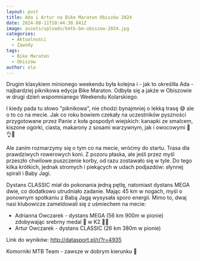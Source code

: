 ```yaml
---
layout: post
title: Ada i Artur na Bike Maraton Obiszów 2024
date: 2024-08-11T10:44:30.841Z
image: assets/uploads/kmtb-bm-obiszow-2024.jpg
categories:
  - Aktualności
  - Zawody
tags:
  - Bike Maraton
  - Obiszów
author: ola
---
```

Drugim klasykiem minionego weekendu była kolejna i - jak to określiła Ada - najbardziej piknikowa edycja Bike Maraton. Odbyła się a jakże w Obiszowie w drugi dzień wspomnianego Weekendu Kolarskiego.
<!--more-->

I kiedy pada tu słowo "piknikowa", nie chodzi bynajmniej o lekką trasę 😅 ale o to co na mecie. Jak co roku bowiem czekały na uczestników pyszności przygotowane przez Panie z koła gospodyń wiejskich: kanapki ze smalcem, kiszone ogórki, ciasta, makarony z sosami warzywnym, jak i owocowymi 🤤👌🤩 

Ale zanim rozmarzymy się o tym co na mecie, wróćmy do startu. Trasa dla prawdziwych rowerowych koni. Z pozoru płaska, ale jeśli przez myśl przeszło chwilowe puszczenie korby, od razu zostawało się w tyle. Do tego kilka krótkich, jednak stromych i piekących w udach podjazdów: słynnej spirali i Baby Jagi. 

Dystans CLASSIC miał do pokonania jedną pętlę, natomiast dystans MEGA dwie, co dodatkowo utrudniało zadanie. Mając 45 km w nogach, myśl o ponownym spotkaniu z Babą Jagą wysysała sporo energii. Mimo to, dwaj nasi klubowicze zameldowali się z uśmiechem na mecie:

* Adrianna Owczarek - dystans MEGA (56 km 900m w pionie) zdobywając srebrny medal 🥈 w K2 👏👏
* Artur Owczarek - dystans CLASSIC (26 km 380m w pionie) 

Link do wyników: <http://datasport.pl/r/?r=4935>

Komorniki MTB Team - zawsze w dobrym kierunku 🙂